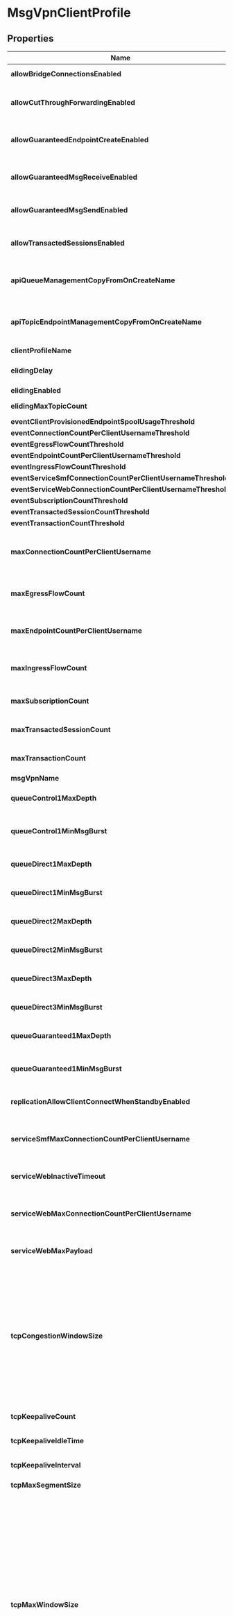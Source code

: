 
# MsgVpnClientProfile

## Properties
Name | Type | Description | Notes
------------ | ------------- | ------------- | -------------
**allowBridgeConnectionsEnabled** | **Boolean** | Enable or disable allowing bridge connections to login. The default value is &#x60;false&#x60;. |  [optional]
**allowCutThroughForwardingEnabled** | **Boolean** | Enable or disable allowing a client to bind to topic endpoints or queues with cut-through forwarding. Changing this value does not affect existing sessions. The default value is &#x60;false&#x60;. |  [optional]
**allowGuaranteedEndpointCreateEnabled** | **Boolean** | Enable or disable allowing a client to create topic endponts or queues for the receiving of persistent or non-persistent messages. Changing this value does not affect existing sessions. The default value is &#x60;false&#x60;. |  [optional]
**allowGuaranteedMsgReceiveEnabled** | **Boolean** | Enable or disable allowing a client to bind to topic endpoints or queues for the receiving of persistent or non-persistent messages. Changing this value does not affect existing sessions. The default value is &#x60;false&#x60;. |  [optional]
**allowGuaranteedMsgSendEnabled** | **Boolean** | Enable or disable allowing a client to send persistent and non-persistent messages. Changing this value does not affect existing sessions. The default value is &#x60;false&#x60;. |  [optional]
**allowTransactedSessionsEnabled** | **Boolean** | Enable or disable allowing a client to use trasacted sessions to bundle persistent or non-persistent message send and receives. Changing this value does not affect existing sessions. The default value is &#x60;false&#x60;. |  [optional]
**apiQueueManagementCopyFromOnCreateName** | **String** | The name of a queue to copy settings from when a new queue is created by an API. The referenced queue must exist. The default is to have no &#x60;apiQueueManagementCopyFromOnCreateName&#x60;. |  [optional]
**apiTopicEndpointManagementCopyFromOnCreateName** | **String** | The name of a topic-endpoint to copy settings from when a new topic-endpoint is created by an API. The referenced topic-endpoint must exist. The default is to have no &#x60;apiTopicEndpointManagementCopyFromOnCreateName&#x60;. |  [optional]
**clientProfileName** | **String** | The name of the Client Profile. |  [optional]
**elidingDelay** | **Integer** | The eliding delay interval (in milliseconds). 0 means no delay in delivering the message to the client. The default value is &#x60;0&#x60;. |  [optional]
**elidingEnabled** | **Boolean** | Enables or disables eliding. The default value is &#x60;false&#x60;. |  [optional]
**elidingMaxTopicCount** | **Integer** | The maximum number of topics that can be tracked for eliding on a per client basis. The default value is &#x60;256&#x60;. |  [optional]
**eventClientProvisionedEndpointSpoolUsageThreshold** | [**EventThresholdByPercent**](EventThresholdByPercent.md) |  |  [optional]
**eventConnectionCountPerClientUsernameThreshold** | [**EventThreshold**](EventThreshold.md) |  |  [optional]
**eventEgressFlowCountThreshold** | [**EventThreshold**](EventThreshold.md) |  |  [optional]
**eventEndpointCountPerClientUsernameThreshold** | [**EventThreshold**](EventThreshold.md) |  |  [optional]
**eventIngressFlowCountThreshold** | [**EventThreshold**](EventThreshold.md) |  |  [optional]
**eventServiceSmfConnectionCountPerClientUsernameThreshold** | [**EventThreshold**](EventThreshold.md) |  |  [optional]
**eventServiceWebConnectionCountPerClientUsernameThreshold** | [**EventThreshold**](EventThreshold.md) |  |  [optional]
**eventSubscriptionCountThreshold** | [**EventThreshold**](EventThreshold.md) |  |  [optional]
**eventTransactedSessionCountThreshold** | [**EventThreshold**](EventThreshold.md) |  |  [optional]
**eventTransactionCountThreshold** | [**EventThreshold**](EventThreshold.md) |  |  [optional]
**maxConnectionCountPerClientUsername** | **Integer** | The maximum number of client connections that can be simultaneously connected with the same client-username. This value may be higher than supported by the hardware. The default is the max value supported by the hardware. |  [optional]
**maxEgressFlowCount** | **Integer** | The maximum number of egress flows that can be created by a single client associated with this client-profile. The default is the max value supported by the hardware. |  [optional]
**maxEndpointCountPerClientUsername** | **Integer** | The maximum number of queues and topic endpoints that can be created across clients using the same client-username associated with this client-profile. The default is the max value supported by the hardware. |  [optional]
**maxIngressFlowCount** | **Integer** | The maximum number of ingress flows that can be created by a single client associated with this client-profile. The default is the max value supported by the hardware. |  [optional]
**maxSubscriptionCount** | **Integer** | The maximum number of subscriptions for a single client associated with this client-profile. The default varies by platform. |  [optional]
**maxTransactedSessionCount** | **Integer** | The maximum number of transacted sessions that can be created by a single client associated with this client-profile. The default value is &#x60;10&#x60;. |  [optional]
**maxTransactionCount** | **Integer** | The maximum number of transacted sessions that can be created by a single client associated with this client-profile. The default varies by platform. |  [optional]
**msgVpnName** | **String** | The name of the Message VPN. |  [optional]
**queueControl1MaxDepth** | **Integer** | The maximum depth of the C-1 queue measured in work units. Each work unit is 2048 bytes of data. The default value is &#x60;20000&#x60;. |  [optional]
**queueControl1MinMsgBurst** | **Integer** | The minimum number of messages that must be on the C-1 queue before its depth is checked against the &#x60;queueControl1MaxDepth&#x60; setting. The default value is &#x60;4&#x60;. |  [optional]
**queueDirect1MaxDepth** | **Integer** | The maximum depth of the D-1 queue measured in work units. Each work unit is 2048 bytes of data. The default value is &#x60;20000&#x60;. |  [optional]
**queueDirect1MinMsgBurst** | **Integer** | The minimum number of messages that must be on the D-1 queue before its depth is checked against the &#x60;queueDirect1MaxDepth&#x60; setting. The default value is &#x60;4&#x60;. |  [optional]
**queueDirect2MaxDepth** | **Integer** | The maximum depth of the D-2 queue measured in work units. Each work unit is 2048 bytes of data. The default value is &#x60;20000&#x60;. |  [optional]
**queueDirect2MinMsgBurst** | **Integer** | The minimum number of messages that must be on the D-2 queue before its depth is checked against the &#x60;queueDirect2MaxDepth&#x60; setting. The default value is &#x60;4&#x60;. |  [optional]
**queueDirect3MaxDepth** | **Integer** | The maximum depth of the D-3 queue measured in work units. Each work unit is 2048 bytes of data. The default value is &#x60;20000&#x60;. |  [optional]
**queueDirect3MinMsgBurst** | **Integer** | The minimum number of messages that must be on the D-3 queue before its depth is checked against the &#x60;queueDirect3MaxDepth&#x60; setting. The default value is &#x60;4&#x60;. |  [optional]
**queueGuaranteed1MaxDepth** | **Integer** | The maximum depth of the G-1 queue measured in work units. Each work unit is 2048 bytes of data. The default value is &#x60;20000&#x60;. |  [optional]
**queueGuaranteed1MinMsgBurst** | **Integer** | The minimum number of messages that must be on the G-1 queue before its depth is checked against the &#x60;queueGuaranteed1MaxDepth&#x60; setting. The default value is &#x60;255&#x60;. |  [optional]
**replicationAllowClientConnectWhenStandbyEnabled** | **Boolean** | Enable or disable whether clients using this client profile are allowed to connect to the Message VPN if its replication is in standby state. The default value is &#x60;false&#x60;. |  [optional]
**serviceSmfMaxConnectionCountPerClientUsername** | **Integer** | The maximum number of SMF client connections that can be simultaneously connected with the same client-username. This value may be higher than supported by the hardware. The default is the max value supported by the hardware. |  [optional]
**serviceWebInactiveTimeout** | **Integer** | The number of seconds during which the client must send a request or else the session is terminated. The default value is &#x60;30&#x60;. |  [optional]
**serviceWebMaxConnectionCountPerClientUsername** | **Integer** | The maximum number of web-transport connections that can be simultaneously connected with the same client-username. This value may be higher than supported by the hardware. The default is the max value supported by the hardware. |  [optional]
**serviceWebMaxPayload** | **Integer** | The maximum number of bytes allowed in a single web transport payload before fragmentation occurs, not including the header. The default value is &#x60;1000000&#x60;. |  [optional]
**tcpCongestionWindowSize** | **Integer** | The TCP initial congestion window size for clients belonging to this profile.   The initial congestion window size is used when starting up a TCP connection or recovery from idle (that is, no traffic). It is the number of segments TCP sends before waiting for an acknowledgement from the peer. Larger values of initial window allows a connection to come up to speed quickly. However, care must be taken for if this parameter&#39;s value is too high, it may cause congestion in the network. For further details on initial window, refer to RFC 2581. Changing this parameter changes all clients matching this profile, whether already connected or not.   Changing the initial window from its default of 2 results in non-compliance with RFC 2581. Contact Solace Support personnel before changing this parameter. The default value is &#x60;2&#x60;. |  [optional]
**tcpKeepaliveCount** | **Integer** | The number of keepalive probes TCP should send before dropping the connection. The default value is &#x60;5&#x60;. |  [optional]
**tcpKeepaliveIdleTime** | **Integer** | The time (in seconds) a connection needs to remain idle before TCP begins sending keepalive probes. The default value is &#x60;3&#x60;. |  [optional]
**tcpKeepaliveInterval** | **Integer** | The time between individual keepalive probes, when no response is received. The default value is &#x60;1&#x60;. |  [optional]
**tcpMaxSegmentSize** | **Integer** | The TCP maximum segment size for the clients belonging to this profile. The default value is &#x60;1460&#x60;. |  [optional]
**tcpMaxWindowSize** | **Integer** | The TCP maximum window size (in KB) for clients belonging to this profile. Changes are applied to all existing connections. The maximum window should be at least the bandwidth-delay product of the link between the TCP peers. If the maximum window is less than the bandwidth-delay product, then the TCP connection operates below its maximum potential throughput. If the maximum window is less than about twice the bandwidth-delay product, then occasional packet loss causes TCP connection to operate below its maximum potential throughput as it handles the missing ACKs and retransmissions. There are also problems with a maximum window that&#39;s too large. In the presence of a high offered load, TCP gradually increases its congestion window until either (a) the congestion window reaches the maximum window, or (b) packet loss occurs in the network. Initially, when the congestion window is small, the network&#39;s physical bandwidth-delay acts as a memory buffer for packets in flight. As the congestion window crosses the bandwidth-delay product, though, the buffering of in-flight packets moves to queues in various switches, routers, etc. in the network. As the congestion window continues to increase, some such queue in some equipment overflows, causing packet loss and TCP back-off. The default value is &#x60;256&#x60;. |  [optional]



